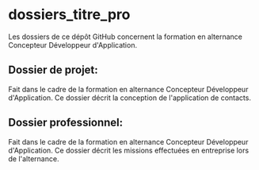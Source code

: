 # dossiers_titre_pro

Les dossiers de ce dépôt GitHub concernent la formation en alternance Concepteur Développeur d'Application.

Dossier de projet: 
------------------
Fait dans le cadre de la formation en alternance Concepteur Développeur d'Application.
Ce dossier décrit la conception de l'application de contacts.


Dossier professionnel: 
----------------------
Fait dans le cadre de la formation en alternance Concepteur Développeur d'Application.
Ce dossier décrit les missions effectuées en entreprise lors de l'alternance.

